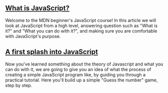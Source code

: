 ## [What is JavaScript?](https://developer.mozilla.org/en-US/docs/Learn/JavaScript/First_steps/What_is_JavaScript)
Welcome to the MDN beginner's JavaScript course! In this article we will look at JavaScript from a high level, answering question such as "What is it?" and "What you can do with it?", and making sure you are comfortable with JavaScript's purpose.


## [A first splash into JavaScript](https://developer.mozilla.org/en-US/docs/Learn/JavaScript/First_steps/A_first_splash)
Now you've learned something about the theory of Javascript and what you can do with it, we are going to give you an idea of what the process of creating a simple JavaScript program like, by guiding you through a practical tutorial. Here you'll build up a simple "Guess the number" game, step by step.
